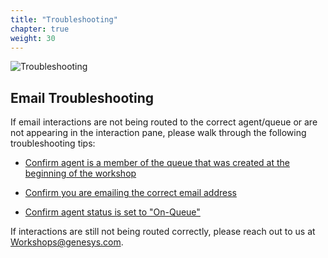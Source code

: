 ```yaml
---
title: "Troubleshooting"
chapter: true
weight: 30
---
```

![Troubleshooting](/images/Email3-768x300.jpg)
## Email Troubleshooting
If email interactions are not being routed to the correct agent/queue or are not appearing in the interaction pane, please walk through the following troubleshooting tips:

* [Confirm agent is a member of the queue that was created at the beginning of the workshop](https://genesys-samples.github.io/gride-demo/020-settinguptheinteractions/10_first.html#queues)

* [Confirm you are emailing the correct email address](https://genesys-samples.github.io/gride-demo/020-settinguptheinteractions/40_fourth.html#follow-along)

* [Confirm agent status is set to "On-Queue"](https://genesys-samples.github.io/gride-demo/030-testinteractions/10_first.html#test-an-incoming-voice-interaction)

 If interactions are still not being routed correctly, please reach out to us at Workshops@genesys.com.